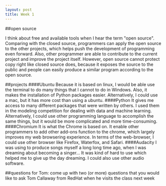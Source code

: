 ```yaml
---
layout: post
title: Week 1
---
```



##open source 

I think about free and available tools when I hear the term "open source". Comparing with the closed source, programmers can apply the open source to the other projects, which helps push the development of programming even forward. Also, other programmer are able to contribute to the current project and improve the project itself. However, open source cannot protect copy right like closed source does, because it exposes the source to the public and people can easily produce a similar program according to the open source.

##projects
####Ubuntu
Because it is based on linux, I would be able use the terminal to do many things that I cannot to do in Windows. Also, it makes the installation of Python packages easier. Alternatively, I could use a mac, but it has more cost than using a ubuntu. 
####Python
It gives me access to many different packages that were written by others. I used them in the modeling competition for dealing with data and machine learning. Alternatively, I could use other programming language to accomplish the same things, but it would be more complicated and more time-consuming. 
####Chromium
It is what the Chrome is based on. It enable other programmers to add other add-ons function to the chrome, which largely improves my web browsering experience. In terms of the web-browser, I could use other browser like Firefox, Waterfox, and Safari. 
####Audacity
I was using to produce songs myself a long long time ago, when I was dreaming about becoming a singer... It was kind of hard to use which helped me to give up the day dreaming. I could also use other audio software. 

##questions for Tom: 
come up with two (or more) questions that you would like to ask Tom Callaway from RedHat when he visits the class next week
